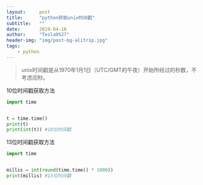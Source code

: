 ```yaml
---
layout:     post
title:      "python获取unix时间戳"
subtitle:   ""
date:       2018-04-16
author:     "Tesla9527"
header-img: "img/post-bg-alitrip.jpg"
tags:
    - python
---
```

>unix时间戳是从1970年1月1日（UTC/GMT的午夜）开始所经过的秒数，不考虑闰秒。

10位时间戳获取方法
```python
import time


t = time.time()
print(t)
print(int(t)) #10位时间戳
```

13位时间戳获取方法
```python
import time


millis = int(round(time.time() * 1000))
print(millis) #13位时间戳
```